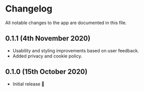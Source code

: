 # Changelog

All notable changes to the app are documented in this file.

## 0.1.1 (4th November 2020)

- Usability and styling improvements based on user feedback.
- Added privacy and cookie policy.

## 0.1.0 (15th October 2020)

- Initial release 🚀
